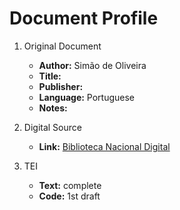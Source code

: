 # Document Profile

1. Original Document
    - **Author:** Simão de Oliveira
    - **Title:** 
    - **Publisher:** 
    - **Language:** Portuguese
    - **Notes:** 

2. Digital Source
    - **Link:** [Biblioteca Nacional Digital]()

3. TEI
    - **Text:** complete
    - **Code:** 1st draft 
